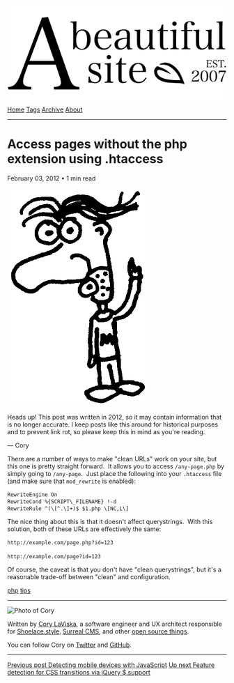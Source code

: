 <a href="../../index.html" class="header-link"><img src="../../images/logos/wordmark.svg" alt="A Beautiful Site" class="wordmark" /></a> <a href="../../index.html" class="nav-item">Home</a> <a href="../../tags/index.html" class="nav-item">Tags</a> <a href="../index.html" class="nav-item">Archive</a> <a href="../../about/index.html" class="nav-item">About</a>

------------------------------------------------------------------------

Access pages without the php extension using .htaccess
======================================================

February 03, 2012 • 1 min read

![A drawing of a cartoon man pointing upwards](../../images/artwork/pointer.gif)

Heads up! This post was written in 2012, so it may contain information that is no longer accurate. I keep posts like this around for historical purposes and to prevent link rot, so please keep this in mind as you're reading.

— Cory

There are a number of ways to make "clean URLs" work on your site, but this one is pretty straight forward.  It allows you to access `/any-page.php` by simply going to `/any-page`.  Just place the following into your `.htaccess` file (and make sure that `mod_rewrite` is enabled):

    RewriteEngine On
    RewriteCond %{SCRIPT\_FILENAME} !-d
    RewriteRule ^(\[^.\]+)$ $1.php \[NC,L\]

The nice thing about this is that it doesn't affect querystrings.  With this solution, both of these URLs are effectively the same:

    http://example.com/page.php?id=123

    http://example.com/page?id=123

Of course, the caveat is that you don't have "clean querystrings", but it's a reasonable trade-off between "clean" and configuration.

<a href="../../tags/php/index.html" class="post-tag">php</a> <a href="../../tags/tips/index.html" class="post-tag">tips</a>

------------------------------------------------------------------------

<img src="http://0.gravatar.com/avatar/bf1b3b95fd5b096a3592247c29667b33?s=512" alt="Photo of Cory" class="avatar avatar-small" />

Written by [Cory LaViska](../../index-4.html), a software engineer and UX architect responsible for [Shoelace.style](https://shoelace.style/), [Surreal CMS](https://www.surrealcms.com/), and other [open source things](https://github.com/claviska).

You can follow Cory on [Twitter](https://twitter.com/claviska) and [GitHub](https://github.com/claviska).

------------------------------------------------------------------------

<a href="../detecting-mobile-devices-with-javascript/index.html" class="post-nav-previous"><span class="small">Previous post</span> Detecting mobile devices with JavaScript</a> <a href="../feature-detection-for-css-transitions-via-jquery-support/index.html" class="post-nav-next"><span class="small">Up next</span> Feature detection for CSS transitions via jQuery $.support</a>
